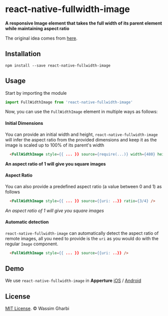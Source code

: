 # react-native-fullwidth-image

**A responsive Image element that takes the full width of its parent element while maintaining aspect ratio**

The original idea comes from [here](https://stackoverflow.com/questions/29642685/maintain-aspect-ratio-of-image-with-full-width-in-react-native/40207328).

## Installation

```
npm install --save react-native-fullwidth-image
```

## Usage

Start by importing the module

```js
import FullWidthImage from 'react-native-fullwidth-image'
```

Now, you can use the `FullWidthImage` element in multiple ways as follows:

#### Initial Dimensions

You can provide an initial width and height, `react-native-fullwidth-image` will
infer the aspect ratio from the provided dimensions and keep it as the image is
scaled up to 100% of its parent's width

```html
  <FullWidthImage style={{ ... }} source={require(...)} width={480} height={272} />
```
**An aspect ratio of 1 will give you square images**

#### Aspect Ratio

You can also provide a predefined aspect ratio (a value between 0 and 1) as follows

```html
  <FullWidthImage style={{ ... }} source={{uri: ..}} ratio={3/4} />
```
_An aspect ratio of 1 will give you square images_

#### Automatic detection

`react-native-fullwidth-image` can automatically detect the aspect ratio of
remote images, all you need to provide is the `uri` as you would do with the
regular `Image` component.

```html
  <FullWidthImage style={{ ... }} source={{uri: ..}} />
```


## Demo

We use `react-native-fullwidth-image` in **Apperture** [iOS](https://itunes.apple.com/app/id1314756787) / [Android](https://play.google.com/store/apps/details?id=com.aperture)

## License

[MIT License](http://opensource.org/licenses/mit-license.html). © Wassim Gharbi
